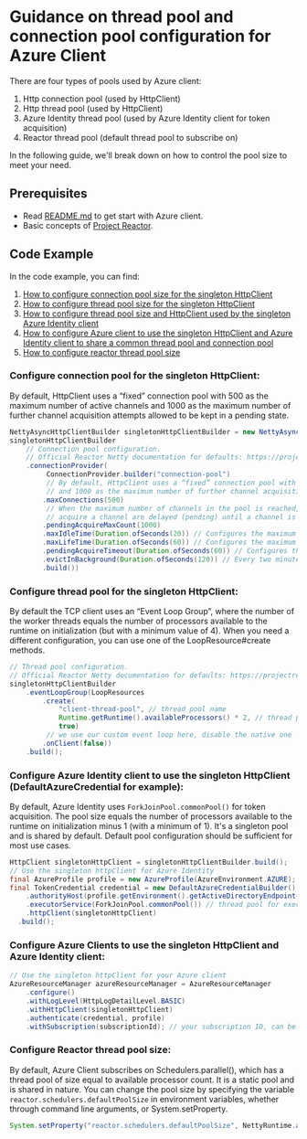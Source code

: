 # Guidance on thread pool and connection pool configuration for Azure Client

There are four types of pools used by Azure client:
1. Http connection pool (used by HttpClient)
2. Http thread pool (used by HttpClient)
3. Azure Identity thread pool (used by Azure Identity client for token acquisition)
4. Reactor thread pool (default thread pool to subscribe on)

In the following guide, we'll break down on how to control the pool size to meet your need.

## Prerequisites
* Read [README.md](https://github.com/Azure/azure-sdk-for-java/tree/main/sdk/resourcemanager#getting-started) to get start with Azure client.
* Basic concepts of [Project Reactor](https://projectreactor.io/).

## Code Example
In the code example, you can find:
1. [How to configure connection pool size for the singleton HttpClient](#httpconnectionpool)
2. [How to configure thread pool size for the singleton HttpClient](#httpthreadpool)
3. [How to configure thread pool size and HttpClient used by the singleton Azure Identity client](#azureidentity)
4. [How to configure Azure client to use the singleton HttpClient and Azure Identity client to share a common thread pool and connection pool](#azureclient)
5. [How to configure reactor thread pool size](#reactor)

### <a name="httpconnectionpool"></a>Configure connection pool for the singleton HttpClient:
By default, HttpClient uses a “fixed” connection pool with 500 as the maximum number of active channels and 1000 as the maximum number of further channel acquisition attempts allowed to be kept in a pending state.
```java
NettyAsyncHttpClientBuilder singletonHttpClientBuilder = new NettyAsyncHttpClientBuilder();
singletonHttpClientBuilder 
    // Connection pool configuration.  
	// Official Reactor Netty documentation for defaults: https://projectreactor.io/docs/netty/release/reference/#_connection_pool_2  
	.connectionProvider(  
		 ConnectionProvider.builder("connection-pool")  
         // By default, HttpClient uses a “fixed” connection pool with 500 as the maximum number of active channels  
		 // and 1000 as the maximum number of further channel acquisition attempts allowed to be kept in a pending state.  
		.maxConnections(500)  
         // When the maximum number of channels in the pool is reached, up to specified new attempts to  
		 // acquire a channel are delayed (pending) until a channel is returned to the pool again, and further attempts are declined with an error.  
		.pendingAcquireMaxCount(1000)  
        .maxIdleTime(Duration.ofSeconds(20)) // Configures the maximum time for a connection to stay idle to 20 seconds.  
		.maxLifeTime(Duration.ofSeconds(60)) // Configures the maximum time for a connection to stay alive to 60 seconds.  
		.pendingAcquireTimeout(Duration.ofSeconds(60)) // Configures the maximum time for the pending acquire operation to 60 seconds.  
		.evictInBackground(Duration.ofSeconds(120)) // Every two minutes, the connection pool is regularly checked for connections that are applicable for removal.  
		.build())
```

### <a name="httpthreadpool"></a>Configure thread pool for the singleton HttpClient:
By default the TCP client uses an “Event Loop Group”, where the number of the worker threads equals the number of processors available to the runtime on initialization (but with a minimum value of 4). When you need a different configuration, you can use one of the LoopResource#create methods.
```java
// Thread pool configuration.  
// Official Reactor Netty documentation for defaults: https://projectreactor.io/docs/netty/release/reference/#client-tcp-level-configurations-event-loop-group  
singletonHttpClientBuilder 
	.eventLoopGroup(LoopResources  
	    .create(  
            "client-thread-pool", // thread pool name  
		    Runtime.getRuntime().availableProcessors() * 2, // thread pool size  
		    true)  
         // we use our custom event loop here, disable the native one  
	    .onClient(false))  
    .build();
```

### <a name="azureidentity"></a>Configure Azure Identity client to use the singleton HttpClient (DefaultAzureCredential for example):
By default, Azure Identity uses `ForkJoinPool.commonPool()` for token acquisition. The pool size equals the number of processors available to the runtime on initialization minus 1 (with a minimum of 1). It's a singleton pool and is shared by default. Default pool configuration should be sufficient for most use cases.
```java
HttpClient singletonHttpClient = singletonHttpClientBuilder.build();
// Use the singleton httpClient for Azure Identity
final AzureProfile profile = new AzureProfile(AzureEnvironment.AZURE);  
final TokenCredential credential = new DefaultAzureCredentialBuilder()  
    .authorityHost(profile.getEnvironment().getActiveDirectoryEndpoint())  
    .executorService(ForkJoinPool.commonPool()) // thread pool for executing token acquisition, usually we leave it default  
    .httpClient(singletonHttpClient)
  .build();
```

### <a name="azureclient"></a>Configure Azure Clients to use the singleton HttpClient and Azure Identity client:
```java
// Use the singleton httpClient for your Azure client
AzureResourceManager azureResourceManager = AzureResourceManager  
	.configure()  
    .withLogLevel(HttpLogDetailLevel.BASIC)  
    .withHttpClient(singletonHttpClient)
    .authenticate(credential, profile)  
    .withSubscription(subscriptionId); // your subscription ID, can be different for different Azure clients
```

### <a name="reactor"></a>Configure Reactor thread pool size:
By default, Azure Client subscribes on Schedulers.parallel(), which has a thread pool of size equal to available processor count. It is a static pool and is shared in nature.
You can change the pool size by specifying the variable `reactor.schedulers.defaultPoolSize` in environment variables, whether through command line arguments, or System.setProperty.
```java
System.setProperty("reactor.schedulers.defaultPoolSize", NettyRuntime.availableProcessors() + "");
```